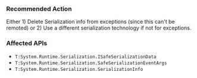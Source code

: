 ### Recommended Action
Either 1) Delete Serialization info from exceptions (since this can't be remoted) or 2) Use a different serialization technology if not for exceptions.

### Affected APIs
* `T:System.Runtime.Serialization.ISafeSerializationData`
* `T:System.Runtime.Serialization.SafeSerializationEventArgs`
* `T:System.Runtime.Serialization.SerializationInfo`
